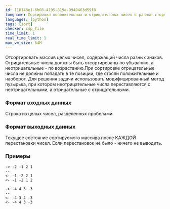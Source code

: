```yaml
---
id: 118148e1-6b08-4195-819a-9949463d59f8
longname: Сортировка положительных и отрицательных чисел в разные стороны с сохранением знаковых позиций
languages: [python]
tags: [sort]
checker: cmp_file
time_limit: 1
real_time_limit: 1
max_vm_size: 64M
---
```



   Отсортировать массив целых чисел, содержащий числа разных знаков. Отрицательные числа должны быть отсортированы по убыванию, а неотрицательные - по возрастанию.При сортировке отрицательные числа не должны попадать в те позиции, где стояли положительные и наоборот.
   Для решения задачи использовать модифицированный метод пузырька, при котором неотрицательные числа переставляются с неотрицательными, а отрицательные с отрицательными.

### Формат входных данных

Строка из целых чисел, разделенных пробелами.

### Формат выходных данных

Текущее состояние сортируемого массива после КАЖДОЙ перестановки чисел.
Если перестановок не было - ничего не выводить.

### Примеры

```
-> -2 -1 2 1
--
<- -1 -2 2 1
<- -1 -2 1 2
```

```
-> -4 4 3 -3
--
<- -4 3 4 -3
<- -4 4 3 -3
```
